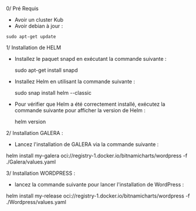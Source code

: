 0/ Pré Requis 

- Avoir un cluster Kub 
- Avoir debian à jour :    
```
sudo apt-get update
```

1/ Installation de HELM 

- Installez le paquet snapd en exécutant la commande suivante : 

  sudo apt-get install snapd
  
- Installez Helm en utilisant la commande suivante : 

  sudo snap install helm --classic

- Pour vérifier que Helm a été correctement installé, exécutez la commande suivante pour afficher la version de Helm : 

  helm version

2/ Installation GALERA :

- Lancez l'installation de GALERA via la commande suivante : 

helm install my-galera oci://registry-1.docker.io/bitnamicharts/wordpress -f ./Galera/values.yaml

3/ Installation WORDPRESS :

- lancez la commande suivante pour lancer l'installation de WordPress :

helm install my-release oci://registry-1.docker.io/bitnamicharts/wordpress -f ./Wordpress/values.yaml
